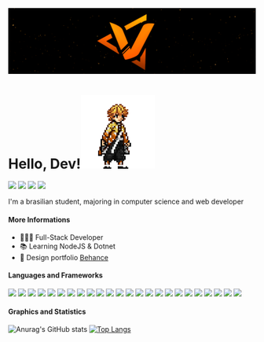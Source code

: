 <img src="https://github.com/CodeVsk/CodeVsk/blob/main/banner-vsk.png?raw=true" alt="banner VskCODE minimalist react">

# Hello, Dev!<img src="https://github.com/CodeVsk/CodeVsk/blob/main/zenitsu.gif?raw=true" width="150" height="150" alt="banner VskCODE minimalist react"/>

<a href="mailto:vynycyusvieira@gmail.com">![](https://img.shields.io/badge/Gmail-vynycyusvieira@gmail.com-informational?style=flat&logo=gmail&logoColor=white&link=vynycyusvieira@gmail.com&color=ff8400)</a>
![](https://img.shields.io/badge/Telegram-t.me/codevsk-informational?style=flat&logo=telegram&logoColor=white&link=https://t.me/codevsk&color=ff8400)
<a href="https://twitter.com/vinevsk">![](https://img.shields.io/badge/Twitter-@vinevsk-informational?style=flat&logo=twitter&logoColor=white&link=https://twitter.com/vinevsk&color=ff8400)</a>
<a href="https://www.linkedin.com/in/viniciusvieiravsk/">![](https://img.shields.io/badge/Linkedin-in/viniciusvieiravsk-informational?style=flat&logo=linkedin&logoColor=white&link=https://www.linkedin.com/in/viniciusvieiravsk/&color=ff8400)</a>


I'm a brasilian student, majoring in computer science and web developer

#### More Informations

- 👨🏻‍💻 Full-Stack Developer
- 📚 Learning NodeJS & Dotnet
- 📂 Design portfolio <a href="https://www.behance.net/viniciusvieira34">Behance<a/>


#### Languages and Frameworks

![](https://img.shields.io/badge/Editor-VSCode-informational?style=flat&logo=visualstudiocode&logoColor=white&color=ff8400)
![](https://img.shields.io/badge/Code-Html-informational?style=flat&logo=html5&logoColor=white&color=ff8400)
![](https://img.shields.io/badge/Code-Css-informational?style=flat&logo=css3&logoColor=white&color=ff8400)
![](https://img.shields.io/badge/Code-Javascript-informational?style=flat&logo=javascript&logoColor=white&color=ff8400)
![](https://img.shields.io/badge/Code-NodeJS-informational?style=flat&logo=nodedotjs&logoColor=white&color=ff8400)
![](https://img.shields.io/badge/Code-TypeScript-informational?style=flat&logo=typescript&logoColor=white&color=ff8400) 
![](https://img.shields.io/badge/Code-.NET-informational?style=flat&logo=dotnet&logoColor=white&color=ff8400)
![](https://img.shields.io/badge/Code-Python-informational?style=flat&logo=python&logoColor=white&color=ff8400)
![](https://img.shields.io/badge/Code-Java-informational?style=flat&logo=java&logoColor=white&color=ff8400)
![](https://img.shields.io/badge/Code-SharePoint-Microsoft?style=flat&logo=MicrosoftSharePoint&logoColor=white&color=ff8400)
![](https://img.shields.io/badge/Code-Power%20Automate-Microsoft?style=flat&logo=PowerAutomate&logoColor=white&color=ff8400)
![](https://img.shields.io/badge/Code-Power%20Apps-informational?style=flat&logo=powerapps&logoColor=white&color=ff8400)
![](https://img.shields.io/badge/Code-ReactJS-informational?style=flat&logo=react&logoColor=white&color=ff8400)
![](https://img.shields.io/badge/Code-NextJS-informational?style=flat&logo=nextdotjs&logoColor=white&color=ff8400)
![](https://img.shields.io/badge/Code-VueJS-informational?style=flat&logo=vuedotjs&logoColor=white&color=ff8400)
![](https://img.shields.io/badge/Tools-Docker-informational?style=flat&logo=docker&logoColor=white&color=ff8400)
![](https://img.shields.io/badge/Database-MySQL-informational?style=flat&logo=mysql&logoColor=white&color=ff8400)
![](https://img.shields.io/badge/Database-MongoDB-informational?style=flat&logo=mongodb&logoColor=white&color=ff8400)
![](https://img.shields.io/badge/Database-PostgreSQL-informational?style=flat&logo=postgresql&logoColor=white&color=ff8400)
![](https://img.shields.io/badge/Cms-Ghost-informational?style=flat&logo=ghost&logoColor=white&color=ff8400)
![](https://img.shields.io/badge/Cms-Wordpress-informational?style=flat&logo=wordpress&logoColor=white&color=ff8400)
![](https://img.shields.io/badge/Design-Photoshop-informational?style=flat&logo=adobephotoshop&logoColor=white&color=ff8400)
![](https://img.shields.io/badge/Design-Figma-informational?style=flat&logo=figma&logoColor=white&color=ff8400)
![](https://img.shields.io/badge/Design-Canva-informational?style=flat&logo=canva&logoColor=white&color=ff8400)    
  
#### Graphics and Statistics  
  
![Anurag's GitHub stats](https://github-readme-stats.vercel.app/api?username=codevsk&theme=dracula&show_icons=false&title_color=ff8400&hide_border=true&hide=issues,contribs) [![Top Langs](https://github-readme-stats.vercel.app/api/top-langs/?username=codevsk&layout=compact&theme=dracula&title_color=ff8400&hide_border=true&langs_count=8)](https://github.com/anuraghazra/github-readme-stats)

